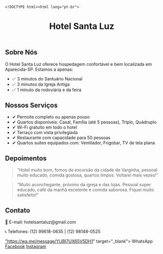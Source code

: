 
    <!DOCTYPE html><html lang="pt-br">
<head>
    <meta charset="UTF-8">
    <meta name="viewport" content="width=device-width, initial-scale=1.0">
    <title>Hotel Santa Luz</title>
    <link rel="stylesheet" href="styles.css">
    <script src="https://kit.fontawesome.com/a076d05399.js" crossorigin="anonymous"></script>
</head>
<body>
    <header>
        <h1>Hotel Santa Luz</h1>
    </header>
    <section id="sobre">
        <h2>Sobre Nós</h2>
        <p>O Hotel Santa Luz oferece hospedagem confortável e bem localizada em Aparecida-SP. Estamos a apenas:</p>
        <ul>
            <li>✅ 3 minutos do Santuário Nacional</li>
            <li>✅ 3 minutos da Igreja Antiga</li>
            <li>✅ 1 minuto da rodoviária e da feira</li>
        </ul>
    </section>
    <section id="servicos">
        <h2>Nossos Serviços</h2>
        <ul>
            <li>✔ Pernoite completo ou apenas pouso</li>
            <li>✔ Quartos disponíveis: Casal, Família (até 5 pessoas), Triplo, Quádruplo</li>
            <li>✔ Wi-Fi gratuito em todo o hotel</li>
            <li>✔ Terraço com vista privilegiada</li>
            <li>✔ Restaurante com capacidade para 50 pessoas</li>
            <li>✔ Quartos suítes equipados com: Ventilador, Frigobar, TV de tela plana</li>
        </ul>
    </section>
    <section id="depoimentos">
        <h2>Depoimentos</h2>
        <blockquote>"Hotel muito bom, fomos de excursão da cidade de Varginha, pessoal muito educado, comida gostosa, quartos limpos. Voltarei mais vezes!"</blockquote>
        <blockquote>"Muito aconchegante, próximo da igreja e das lojas. Pessoal super educado, café da manhã excelente e comida saborosa. Fiquei muito satisfeito!"</blockquote>
    </section>
    <section id="contato">
        <h2>Contato</h2>
        <p>📧 E-mail: hotelsantaluz@gmail.com</p>
        <p>📞 Telefones: (12) 99618-0635 | (12) 98148-0525</p>
        <div class="redes-sociais">
            <a href=

"https://wa.me/message/YUBI7UX65V5DH1" target="_blank"><i class="fab fa-whatsapp"></i> WhatsApp</a>
            <a href="https://www.facebook.com/share/1HhbHjHCXW/" target="_blank"><i class="fab fa-facebook"></i> Facebook</a>
            <a href="https://www.instagram.com/hotel_santaluz?igsh=enJxYjM4Z2l5b3p0" target="_blank"><i class="fab fa-instagram"></i> Instagram</a>
        </div>
    </section>
    <script src="script.js"></script>
</body>
</html>